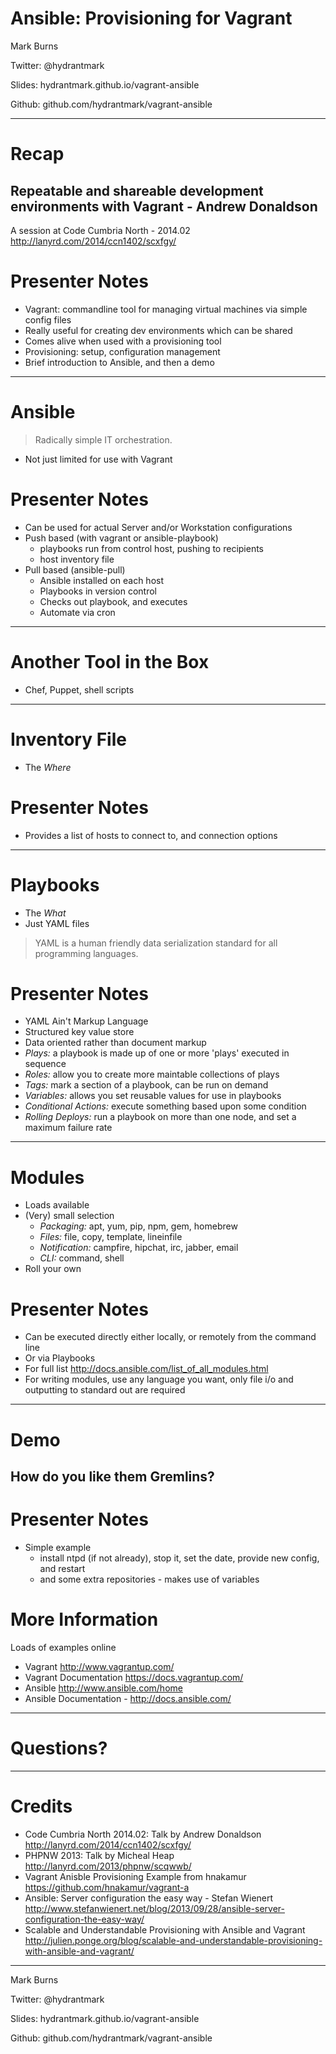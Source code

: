 # Ansible: Provisioning for Vagrant




Mark Burns

Twitter: @hydrantmark

Slides: hydrantmark.github.io/vagrant-ansible

Github: github.com/hydrantmark/vagrant-ansible

---

# Recap

## Repeatable and shareable development environments with Vagrant - Andrew Donaldson
A session at Code Cumbria North - 2014.02
http://lanyrd.com/2014/ccn1402/scxfgy/

# Presenter Notes

- Vagrant: commandline tool for managing virtual machines via simple config files
- Really useful for creating dev environments which can be shared
- Comes alive when used with a provisioning tool
- Provisioning: setup, configuration management
- Brief introduction to Ansible, and then a demo

---

# Ansible

> Radically simple IT orchestration.

- Not just limited for use with Vagrant

# Presenter Notes

- Can be used for actual Server and/or Workstation configurations
- Push based (with vagrant or ansible-playbook)
  - playbooks run from control host, pushing to recipients
  - host inventory file
- Pull based (ansible-pull)
  - Ansible installed on each host
  - Playbooks in version control
  - Checks out playbook, and executes
  - Automate via cron

---

# Another Tool in the Box

- Chef, Puppet, shell scripts

---

# Inventory File

- The *Where*

# Presenter Notes

- Provides a list of hosts to connect to, and connection options

---

# Playbooks

- The *What*
- Just YAML files

> YAML is a human friendly data serialization standard for all programming languages.

# Presenter Notes

- YAML Ain't Markup Language
- Structured key value store
- Data oriented rather than document markup
- *Plays:* a playbook is made up of one or more 'plays' executed in sequence
- *Roles:* allow you to create more maintable collections of plays
- *Tags:* mark a section of a playbook, can be run on demand
- *Variables:* allows you set reusable values for use in playbooks
- *Conditional Actions:* execute something based upon some condition
- *Rolling Deploys:* run a playbook on more than one node, and set a maximum failure rate 

---

# Modules

- Loads available
- (Very) small selection
  - *Packaging:* apt, yum, pip, npm, gem, homebrew
  - *Files:* file, copy, template, lineinfile
  - *Notification:* campfire, hipchat, irc, jabber, email
  - *CLI:* command, shell
- Roll your own

# Presenter Notes

- Can be executed directly either locally, or remotely from the command line
- Or via Playbooks
- For full list http://docs.ansible.com/list_of_all_modules.html
- For writing modules, use any language you want, only file i/o and outputting to standard out are required 

---

# Demo




## How do you like them Gremlins?

# Presenter Notes

- Simple example
  - install ntpd (if not already), stop it, set the date, provide new config, and restart
  - and some extra repositories - makes use of variables

# More Information

Loads of examples online

- Vagrant http://www.vagrantup.com/
- Vagrant Documentation https://docs.vagrantup.com/
- Ansible http://www.ansible.com/home
- Ansible Documentation - http://docs.ansible.com/

---

# Questions?

---

# Credits

- Code Cumbria North 2014.02: Talk by Andrew Donaldson http://lanyrd.com/2014/ccn1402/scxfgy/
- PHPNW 2013: Talk by Micheal Heap http://lanyrd.com/2013/phpnw/scqwwb/
- Vagrant Anisble Provisioning Example from hnakamur https://github.com/hnakamur/vagrant-a
- Ansible: Server configuration the easy way - Stefan Wienert http://www.stefanwienert.net/blog/2013/09/28/ansible-server-configuration-the-easy-way/
- Scalable and Understandable Provisioning with Ansible and Vagrant http://julien.ponge.org/blog/scalable-and-understandable-provisioning-with-ansible-and-vagrant/

---

Mark Burns

Twitter: @hydrantmark

Slides: hydrantmark.github.io/vagrant-ansible

Github: github.com/hydrantmark/vagrant-ansible
